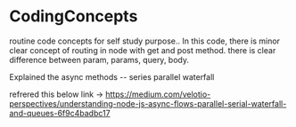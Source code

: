 # CodingConcepts
routine code concepts for self study purpose..
In this code, there is minor clear concept of routing in node with get and post method. 
there is clear difference between param, params, query, body.


Explained the async methods -- series parallel waterfall

refrered this below link ->
https://medium.com/velotio-perspectives/understanding-node-js-async-flows-parallel-serial-waterfall-and-queues-6f9c4badbc17


